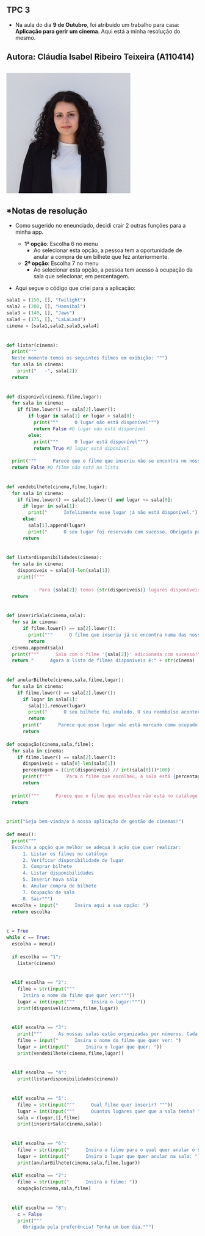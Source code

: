 **TPC 3**
-
- Na aula do dia **9 de Outubro**, foi atribuído um trabalho para casa: **Aplicação para gerir um cinema**. Aqui está a minha resolução do mesmo.

Autora: Cláudia Isabel Ribeiro Teixeira **(A110414)**
- 
![image](https://github.com/ClaudiaTeixeiraa/ATP2025/blob/50853c9a0b9cb98c9196bc095d8ef1134162d2fd/foto%20formal.jpg)
-
***Notas de resolução**
-
- Como sugerido no eneunciado, decidi crair 2 outras funções para a minha app.
    - **1ª opção**: Escolha 6 no menu
        - Ao selecionar esta opção, a pessoa tem a oportunidade de anular a compra de um bilhete que fez anteriormente.
    - **2ª opção**: Escolha 7 no menu
        - Ao selecionar esta opção, a pessoa tem acesso à ocupação da sala que selecionar, em percentagem.

- Aqui segue o código que criei para a aplicação:
```python
sala1 = (150, [], "Twilight")
sala2 = (200, [], "Hannibal")
sala3 = (140, [], "Jaws")
sala4 = (175, [], "LaLaLand")
cinema = [sala1,sala2,sala3,sala4]


def listar(cinema):
  print("""
  Neste momento temos os seguintes filmes em exibição: """)
  for sala in cinema:
    print("   -", sala[2])
  return


def disponivel(cinema,filme,lugar):
  for sala in cinema:
    if filme.lower() == sala[2].lower():
        if lugar in sala[1] or lugar > sala[0]:
          print("""      O lugar não está disponível""")
          return False #O lugar não está disponível
        else:
          print("""      O lugar está disponível""")
          return True #O lugar está diponível

  print("""      Parece que o filme que inseriu não se encontra no nosso sistema. Tente novamente.""")
  return False #O filme não está na lista


def vendebilhete(cinema,filme,lugar):
  for sala in cinema:
    if filme.lower() == sala[2].lower() and lugar <= sala[0]:
      if lugar in sala[1]:
        print("      Infelizmente esse lugar já não está disponível.")
      else:
        sala[1].append(lugar)
        print("      O seu lugar foi reservado com sucesso. Obrigada pela preferência.")
      return


def listardisponibilidades(cinema):
  for sala in cinema:
    disponiveis = sala[0]-len(sala[1])
    print(f"""   
                
          - Para {sala[2]} temos {str(disponiveis)} lugares disponíveis.""")
  return


def inserirSala(cinema,sala):
  for sa in cinema:
      if filme.lower() == sa[2].lower():
        print("""      O filme que inseriu já se encontra numa das nossas salas.""")
        return
  cinema.append(sala)
  print(f"""      Sala com o filme '{sala[2]}' adicionada com sucesso!""")
  return "      Agora a lista de filmes disponíveis é:" + str(cinema)


def anularBilhete(cinema,sala,filme,lugar):
  for sala in cinema:
    if filme.lower() == sala[2].lower():
      if lugar in sala[1]:
        sala[1].remove(lugar)
        print("      O seu bilhete foi anulado. O seu reembolso acontecerá dentro de momentos.")
        return 
      print("      Parece que esse lugar não está marcado como ocupado. Verifique o seu bilhete novamente.")
      return

def ocupação(cinema,sala,filme):
  for sala in cinema:
    if filme.lower() == sala[2].lower(): 
      disponiveis = sala[0]-len(sala[1])
      percentagem = ((int(disponiveis) // int(sala[0]))*100)
      print(f"""      Para o filme que escolheu, a sala está {percentagem}% ocupada.""")
      return 

  print(f"""      Parece que o filme que escolheu não está no catálogo.""")
  return


print("Seja bem-vinda/o à nossa aplicação de gestão de cinemas!")

def menu():
  print("""
  Escolha a opção que melhor se adequa à ação que quer realizar:
      1. Listar os filmes no catálogo
      2. Verificar disponibilidade de lugar
      3. Comprar bilhete
      4. Listar disponibilidades
      5. Inserir nova sala
      6. Anular compra de bilhete
      7. Ocupação de sala
      8. Sair""")
  escolha = input("      Insira aqui a sua opção: ")
  return escolha


c = True
while c == True:
  escolha = menu()

  if escolha == "1":
    listar(cinema)


  elif escolha == "2":
    filme = str(input("""      
      Insira o nome do filme que quer ver:"""))
    lugar = int(input("""      Insira o lugar:"""))
    print(disponivel(cinema,filme,lugar))


  elif escolha == "3":
    print("""      As nossas salas estão organizadas por números. Cada sala tem um número limitado de lugares.""")
    filme = input("      Insira o nome do filme que quer ver: ")
    lugar = int(input("      Insira o lugar que quer: "))
    print(vendebilhete(cinema,filme,lugar))


  elif escolha == "4":
    print(listardisponibilidades(cinema))
  

  elif escolha == "5":
    filme = str(input("""      Qual filme quer inserir? """))
    lugar = int(input("""      Quantos lugares quer que a sala tenha? """))
    sala = (lugar,[],filme)
    print(inserirSala(cinema,sala))

  
  elif escolha == "6":
    filme = str(input("      Insira o filme para o qual quer anular o seu bilhete: "))
    lugar = int(input("      Insira o lugar que quer anular na sala: "))
    print(anularBilhete(cinema,sala,filme,lugar))

  elif escolha == "7":
    filme = str(input("      Insira o filme: "))
    ocupação(cinema,sala,filme)
    

  elif escolha == "8":
    c = False
    print("""      
      Obrigada pela preferência! Tenha um bom dia.""")
```
